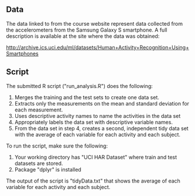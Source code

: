 
## **Data**

The data linked to from the course website represent data collected from the accelerometers from the Samsung Galaxy S smartphone. A full description is available at the site where the data was obtained:

http://archive.ics.uci.edu/ml/datasets/Human+Activity+Recognition+Using+Smartphones


## **Script**

The submitted R script ("run_analysis.R") does the following:

1. Merges the training and the test sets to create one data set.
2. Extracts only the measurements on the mean and standard deviation for each measurement.
3. Uses descriptive activity names to name the activities in the data set
4. Appropriately labels the data set with descriptive variable names.
5. From the data set in step 4, creates a second, independent tidy data set with the average of each variable for each activity and each subject.

To run the script, make sure the following:

1. Your working directory has "UCI HAR Dataset" where train and test datasets are stored. 
2. Package "dplyr" is installed

The output of the script is "tidyData.txt" that shows the average of each variable for each activity and each subject.